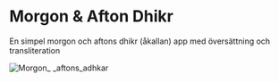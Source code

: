 # Morgon & Afton Dhikr
En simpel morgon och aftons dhikr (åkallan) app med översättning och transliteration

![Morgon_ _aftons_adhkar](https://github.com/ArtanBajqinca/Morgon-aftons-adhkar/assets/72929040/b141743f-bdca-475d-b65f-6b472bc989f7)
